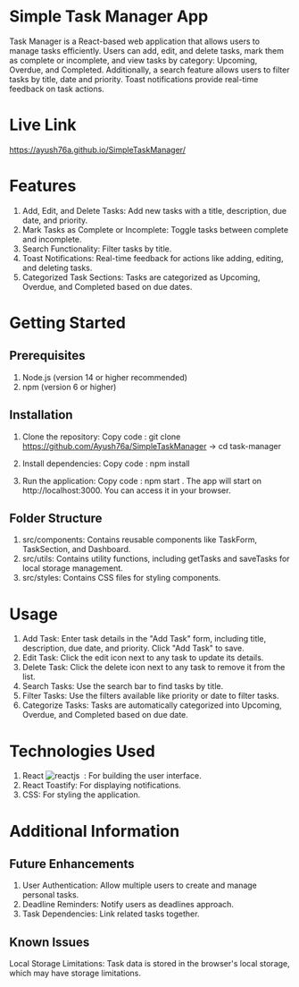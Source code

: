 # Simple Task Manager App
Task Manager is a React-based web application that allows users to manage tasks efficiently. Users can add, edit, and delete tasks, mark them as complete or incomplete, and view tasks by category: Upcoming, Overdue, and Completed. Additionally, a search feature allows users to filter tasks by title, date and priority. Toast notifications provide real-time feedback on task actions.

# Live Link
  https://ayush76a.github.io/SimpleTaskManager/

# Features
  1. Add, Edit, and Delete Tasks: Add new tasks with a title, description, due date, and priority.
  2. Mark Tasks as Complete or Incomplete: Toggle tasks between complete and incomplete.
  3. Search Functionality: Filter tasks by title.
  4. Toast Notifications: Real-time feedback for actions like adding, editing, and deleting tasks.
  5. Categorized Task Sections: Tasks are categorized as Upcoming, Overdue, and Completed based on due dates.

# Getting Started
## Prerequisites
   1. Node.js (version 14 or higher recommended)
   2. npm (version 6 or higher)

## Installation
 1. Clone the repository:
  Copy code : 
      git clone https://github.com/Ayush76a/SimpleTaskManager ->
      cd task-manager

 2. Install dependencies:
    Copy code : 
     npm install 

 3. Run the application:
    Copy code : 
     npm start .
     The app will start on http://localhost:3000.
     You can access it in your browser.

## Folder Structure
 1. src/components: Contains reusable components like TaskForm, TaskSection, and Dashboard.
 2. src/utils: Contains utility functions, including getTasks and saveTasks for local storage management.
 3. src/styles: Contains CSS files for styling components.

# Usage
 1. Add Task: Enter task details in the "Add Task" form, including title, description, due date, and priority. Click "Add Task" to save.
 2. Edit Task: Click the edit icon next to any task to update its details.
 3. Delete Task: Click the delete icon next to any task to remove it from the list.
 4. Search Tasks: Use the search bar to find tasks by title.
 5. Filter Tasks: Use the filters available like priority or date to filter tasks.
 6. Categorize Tasks: Tasks are automatically categorized into Upcoming, Overdue, and Completed based on due date.

# Technologies Used
 1. React ![reactjs](https://img.shields.io/badge/React-20232A?style=for-the-badge&logo=react&logoColor=61DAFB)&nbsp; : For building the user interface.
 2. React Toastify: For displaying notifications.
 3. CSS: For styling the application.

# Additional Information
 ## Future Enhancements
   1. User Authentication: Allow multiple users to create and manage personal tasks.
   2. Deadline Reminders: Notify users as deadlines approach.
   3. Task Dependencies: Link related tasks together.

 ## Known Issues
   Local Storage Limitations: Task data is stored in the browser's local storage, which may have storage limitations.

